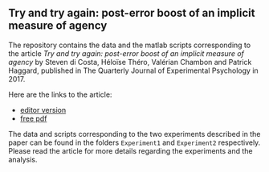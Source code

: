 ## Try and try again: post-error boost of an implicit measure of agency

The repository contains the data and the matlab scripts corresponding to the article *Try and try again: post-error boost of an implicit measure of agency* by Steven di Costa, Héloïse Théro, Valérian Chambon and Patrick Haggard, published in The Quarterly Journal of Experimental Psychology in 2017. 

Here are the links to the article:
* [editor version](https://journals.sagepub.com/doi/abs/10.1080/17470218.2017.1350871)
* [free pdf](http://discovery.ucl.ac.uk/1568303/7/DiCosta_TheroLatexVersion.pdf)

The data and scripts corresponding to the two experiments described in the paper can be found in the folders `Experiment1` and `Experiment2` respectively. Please read the article for more details regarding the experiments and the analysis.
